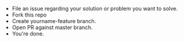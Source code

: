 - File an issue regarding your solution or problem you want to solve.
- Fork this repo
- Create yourname-feature branch.
- Open PR against master branch.
- You're done.
